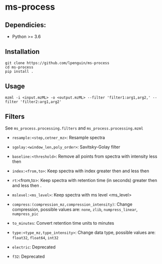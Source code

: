 # ms-process

## Dependicies:
* Python >= 3.6

## Installation
```
git clone https://github.com/lpenguin/ms-process
cd ms-process
pip install .
```

## Usage
```
mzml -i <input.mzML> -o <output.mzML> --filter 'filter1:arg1,arg2,' --filter 'filter2:arg1,arg2'
```

## Filters
See `ms_process.processing.filters` and `ms_process.processing.mzml`
* `resample:<step,cetner_mz>`: Resample spectra
* `sgolay:<window_len,poly_order>`: Savitsky-Golay filter
* `baseline:<threshold>`: Remove all points from spectra with intensity less then <threshold>

* `index:<from,to>`: Keep spectra with index greater then <from> and less then <to>
* `rt`:<from,to>: Keep spectra with retention time (in seconds) greater then <from> and less then <to>.
* `mslevel:<ms_level>`: Keep spectra with ms level <ms_level>

* `compress:(compression_mz,compression_intensity)`: Change compression, possible values are: `none`, `zlib`, `numpress_linear`, `numpress_pic`
* `to_minutes`: Convert retention time units to minutes
* `type:<type_mz,type_intensity>`: Change data type, possible values are: `float32`, `float64`, `int32`

* `electric`: Deprecated
* `f32`: Deprecated